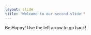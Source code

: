 ```yaml
---
layout: slide
title: "Welcome to our second slide!"
---
```

Be Happy!
Use the left arrow to go back!
